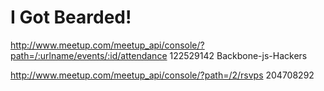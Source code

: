 # I Got Bearded!

http://www.meetup.com/meetup_api/console/?path=/:urlname/events/:id/attendance
122529142
Backbone-js-Hackers

http://www.meetup.com/meetup_api/console/?path=/2/rsvps
204708292
